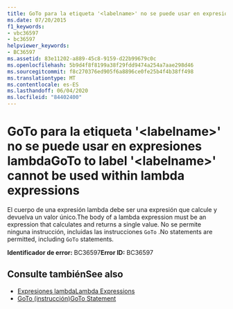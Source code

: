 ```yaml
---
title: GoTo para la etiqueta '<labelname>' no se puede usar en expresiones lambda
ms.date: 07/20/2015
f1_keywords:
- vbc36597
- bc36597
helpviewer_keywords:
- BC36597
ms.assetid: 83e11202-a889-45c8-9159-d22b99679c0c
ms.openlocfilehash: 5b9d4f8f8199a38f29fdd9474a254a7aae298d46
ms.sourcegitcommit: f8c270376ed905f6a8896ce0fe25b4f4b38ff498
ms.translationtype: MT
ms.contentlocale: es-ES
ms.lasthandoff: 06/04/2020
ms.locfileid: "84402400"
---
```

# <a name="goto-to-label-labelname-cannot-be-used-within-lambda-expressions"></a><span data-ttu-id="ab481-102">GoTo para la etiqueta '\<labelname>' no se puede usar en expresiones lambda</span><span class="sxs-lookup"><span data-stu-id="ab481-102">GoTo to label '\<labelname>' cannot be used within lambda expressions</span></span>
<span data-ttu-id="ab481-103">El cuerpo de una expresión lambda debe ser una expresión que calcule y devuelva un valor único.</span><span class="sxs-lookup"><span data-stu-id="ab481-103">The body of a lambda expression must be an expression that calculates and returns a single value.</span></span> <span data-ttu-id="ab481-104">No se permite ninguna instrucción, incluidas las instrucciones `GoTo` .</span><span class="sxs-lookup"><span data-stu-id="ab481-104">No statements are permitted, including `GoTo` statements.</span></span>  
  
 <span data-ttu-id="ab481-105">**Identificador de error:** BC36597</span><span class="sxs-lookup"><span data-stu-id="ab481-105">**Error ID:** BC36597</span></span>  
  
## <a name="see-also"></a><span data-ttu-id="ab481-106">Consulte también</span><span class="sxs-lookup"><span data-stu-id="ab481-106">See also</span></span>

- [<span data-ttu-id="ab481-107">Expresiones lambda</span><span class="sxs-lookup"><span data-stu-id="ab481-107">Lambda Expressions</span></span>](../programming-guide/language-features/procedures/lambda-expressions.md)
- [<span data-ttu-id="ab481-108">GoTo (instrucción)</span><span class="sxs-lookup"><span data-stu-id="ab481-108">GoTo Statement</span></span>](../language-reference/statements/goto-statement.md)
